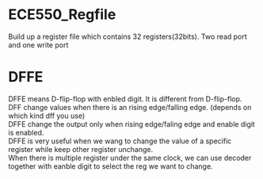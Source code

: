 # ECE550_Regfile
Build up a register file which contains 32 registers(32bits). Two read port and one write port


# DFFE
DFFE means D-flip-flop with enbled digit. It is different from D-flip-flop.  
DFF change values when there is an rising edge/falling edge. (depends on which kind dff you use)  
DFFE change the output only when rising edge/faling edge and enable digit is enabled.  
DFFE is very useful when we wang to change the value of a specific register while keep other register unchange.  
When there is multiple register under the same clock, we can use decoder together with eanble digit to select the reg we want to change.  

